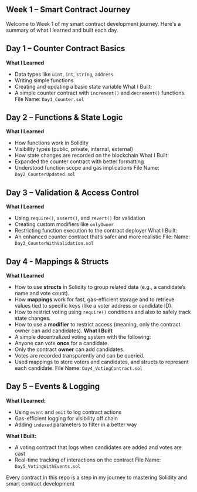 ## Week 1 – Smart Contract Journey
Welcome to Week 1 of my smart contract development journey. Here's a summary of what I learned and built each day.



## Day 1 – Counter Contract Basics
**What I Learned**
- Data types like `uint`, `int`, `string`, `address`
- Writing simple functions
- Creating and updating a basic state variable
What I Built:
- A simple counter contract with `increment()` and `decrement()` functions.
File Name: `Day1_Counter.sol`



## Day 2 – Functions & State Logic
**What I Learned**
- How functions work in Solidity
- Visibility types (public, private, internal, external)
- How state changes are recorded on the blockchain
What I Built:
- Expanded the counter contract with better formatting
- Understood function scope and gas implications
File Name: `Day2_CounterUpdated.sol`



## Day 3 – Validation & Access Control
**What I Learned**
- Using `require()`, `assert()`, and `revert()` for validation
- Creating custom modifiers like `onlyOwner`
- Restricting function execution to the contract deployer
What I Built:
- An enhanced counter contract that’s safer and more realistic
File: Name: `Day3_CounterWithValidation.sol`



## Day 4 - Mappings & Structs
**What I Learned**
- How to use **structs** in Solidity to group related data (e.g., a candidate’s name and vote count).
- How **mappings** work for fast, gas-efficient storage and to retrieve values tied to specific keys (like a voter address or candidate ID).
- How to restrict voting using `require()` conditions and also to safely track state changes. 
- How to use a **modifier** to restrict access (meaning, only the contract owner can add candidates).
**What I Built**
- A simple decentralized voting system with the following:
- Anyone can vote **once** for a candidate.
- Only the contract **owner** can add candidates.
- Votes are recorded transparently and can be queried.
- Used mappings to store voters and candidates, and structs to represent each candidate.
File Name: `Day4_VotingContract.sol`



## Day 5 – Events & Logging  
**What I Learned:**  
- Using `event` and `emit` to log contract actions  
- Gas-efficient logging for visibility off chain
- Adding `indexed` parameters to filter in a better way

**What I Built:**  
- A voting contract that logs when candidates are added and votes are cast  
- Real-time tracking of interactions on the contract
File Name: `Day5_VotingWithEvents.sol` 



Every contract in this repo is a step in my journey to mastering Solidity and smart contract development

